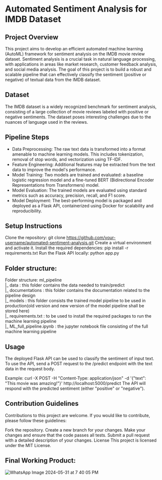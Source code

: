 # Automated Sentiment Analysis for IMDB Dataset
## Project Overview
This project aims to develop an efficient automated machine learning (AutoML) framework for sentiment analysis on the IMDB movie review dataset. Sentiment analysis is a crucial task in natural language processing, with applications in areas like market research, customer feedback analysis, and social media analysis. The goal of this project is to build a robust and scalable pipeline that can effectively classify the sentiment (positive or negative) of textual data from the IMDB dataset.

## Dataset
The IMDB dataset is a widely recognized benchmark for sentiment analysis, consisting of a large collection of movie reviews labeled with positive or negative sentiments. The dataset poses interesting challenges due to the nuances of language used in the reviews.

## Pipeline Steps
- Data Preprocessing: The raw text data is transformed into a format amenable to machine learning models. This includes tokenization, removal of stop words, and vectorization using TF-IDF.
- Feature Engineering: Additional features may be extracted from the text data to improve the model's performance.
- Model Training: Two models are trained and evaluated: a baseline logistic regression model and a fine-tuned BERT (Bidirectional Encoder Representations from Transformers) model.
- Model Evaluation: The trained models are evaluated using standard metrics such as accuracy, precision, recall, and F1 score.
- Model Deployment: The best-performing model is packaged and deployed as a Flask API, containerized using Docker for scalability and reproducibility.
  
## Setup Instructions
Clone the repository: git clone https://github.com/your-username/automated-sentiment-analysis.git
Create a virtual environment and activate it.
Install the required dependencies: pip install -r requirements.txt
Run the Flask API locally: python app.py

## Folder structure:
Folder structure:
ml_pipeline   
|_ data : this folder contains the data needed to train/predict   
|_ documentations : this folder contains the documentation related to the pipeline design   
|_ models : this folder consists the trained model pipeline to be used in production(old version and new version of the model pipeline shall be stored here)       
   |_ requirements.txt : to be used to install the required packages to run the machine learning pipeline       
   |_ ML_full_pipeline.ipynb : the jupyter notebook file consisting of the full machine learning pipeline

## Usage
The deployed Flask API can be used to classify the sentiment of input text. To use the API, send a POST request to the /predict endpoint with the text data in the request body.

Example:
curl -X POST -H "Content-Type: application/json" -d '{"text": "This movie was amazing!"}' http://localhost:5000/predict
The API will respond with the predicted sentiment (either "positive" or "negative").

## Contribution Guidelines
Contributions to this project are welcome. If you would like to contribute, please follow these guidelines:

Fork the repository.
Create a new branch for your changes.
Make your changes and ensure that the code passes all tests.
Submit a pull request with a detailed description of your changes.
License
This project is licensed under the MIT License.


## Final Working Product:
![WhatsApp Image 2024-05-31 at 7 40 05 PM](https://github.com/hbsedki/MovieSentimentAnalysis/assets/150509637/92a4efb6-1f32-4e01-bdbf-a314addc6f94)

